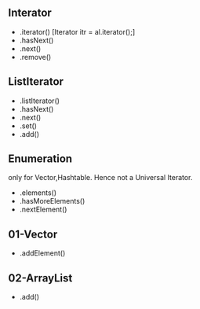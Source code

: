 ## Interator

- .iterator() [Iterator itr = al.iterator();]
- .hasNext()
- .next()
- .remove()

## ListIterator

- .listIterator()
- .hasNext()
- .next()
- .set()
- .add()

## Enumeration

only for Vector,Hashtable. Hence not a Universal Iterator.

- .elements()
- .hasMoreElements()
- .nextElement()

## 01-Vector

- .addElement()

## 02-ArrayList

- .add()
